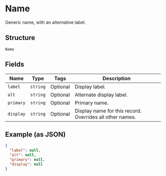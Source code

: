 
# Name

Generic name, with an alternative label.

## Structure

`Name`

## Fields

| Name | Type | Tags | Description |
|  --- | --- | --- | --- |
| `label` | `string` | Optional | Display label. |
| `alt` | `string` | Optional | Alternate display label. |
| `primary` | `string` | Optional | Primary name. |
| `display` | `string` | Optional | Display name for this record. Overrides all other names. |

## Example (as JSON)

```json
{
  "label": null,
  "alt": null,
  "primary": null,
  "display": null
}
```

